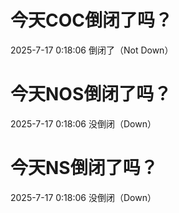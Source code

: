 # 今天COC倒闭了吗？

2025-7-17 0:18:06 倒闭了（Not Down）

# 今天NOS倒闭了吗？

2025-7-17 0:18:06 没倒闭（Down）

# 今天NS倒闭了吗？

2025-7-17 0:18:06 没倒闭（Down）

